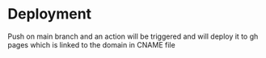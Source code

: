 # Deployment
Push on main branch and an action will be triggered and will deploy it to gh pages which is linked to the domain in CNAME file
